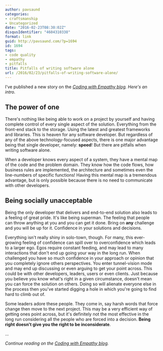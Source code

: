 ```yaml
---
author: pavsaund
categories:
- craftsmanship
- Uncategorized
date: "2016-02-23T08:30:02Z"
disqusIdentifier: "4604310338"
format: link
guid: http://pavsaund.com/?p=1694
id: 1694
tags:
- code quality
- empathy
- pitfalls
title: Pitfalls of writing software alone
url: /2016/02/23/pitfalls-of-writing-software-alone/
---
```


I've published a new story on the <em><a href="http://codingwithempathy.com/2016/02/23/pitfalls-of-writing-software-alone/">Coding with Empathy blog</a>. Here's an intro.</em>
<h2 class="p1"><span class="s1">The power of one</span></h2>
<p class="p2"><span class="s1">There's nothing like being able to work on a project by yourself and having complete control of every single aspect of the solution. Everything from the front-end stack to the storage. Using the latest and greatest frameworks and libraries. This is heaven for any software developer. But regardless of any of the above technology-focused aspects, there is one major advantage being that single developer, namely: <b>speed</b>! But there are pitfalls when writing software alone.</span></p>
<p class="p1"><span class="s1">When a developer knows every aspect of a system, they have a mental map of the code and the problem domain. They know how the code flows, how business rules are implemented, the architecture and sometimes even the line-numbers of specific functions! Having this mental map is a tremendous advantage, but is only possible because there is no need to communicate with other developers.</span></p>

<h2 class="p2"><span class="s1">Being socially unacceptable</span></h2>
<p class="p1"><span class="s1">Being the only developer that delivers and end-to-end solution also leads to a feeling of great pride. It's like being superman. The feeling that people can throw anything at you and you can get it done. Bring on <b>any</b> challenge and you will be up for it. Confidence in your solutions and decisions.</span></p>
<p class="p1"><span class="s1">Everything isn't really shiny in solo-town, though. For many, this ever-growing feeling of confidence can spill over to overconfidence which leads to a larger ego. Egos require constant feeding, and may lead to many interactions that don't end up going your way in the long run. When challenged you have so much confidence in your approach or opinion that you completely ignore others perspectives. You enter tunnel-vision mode and may end up discussing or even arguing to get your point across. This could be with other developers, leaders, users or even clients. Just because you believe you know what's right in a given circumstance, doesn't mean you can force the solution on others. Doing so will alienate everyone else in the process then you've started digging a hole in which you're going to find hard to climb out of.</span></p>
<p class="p1"><span class="s1">Some leaders adore these people. They come in, say harsh words that force change then move to the next project. This may be a very efficient way of getting ones point across, but it's definitely not the most effective in the long run considering all the people who are forced into a decision. <b>Being right doesn't give you the right to be inconsiderate</b>.</span></p>
<p class="p2">...</p>
<p class="p2"><em>Continue reading on the <a href="http://codingwithempathy.com/2016/02/23/pitfalls-of-writing-software-alone/">Coding with Empathy blog</a>.</em></p>
&nbsp;